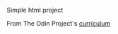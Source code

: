Simple html project

From The Odin Project's [curriculum](http://www.theodinproject.com/web-development-101/html-css)